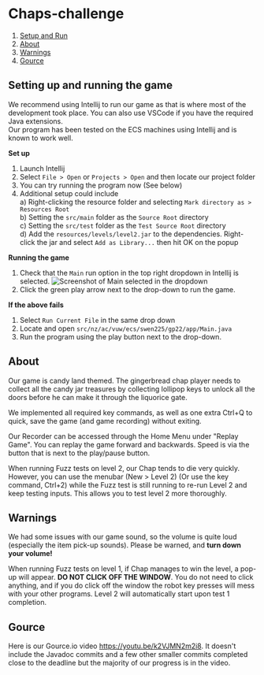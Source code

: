 # Chaps-challenge

1. [Setup and Run](https://gitlab.ecs.vuw.ac.nz/course-work/swen225/2022/project1/t3/chaps-challenge#setting-up-and-running-the-game)
2. [About](https://gitlab.ecs.vuw.ac.nz/course-work/swen225/2022/project1/t3/chaps-challenge#about)
3. [Warnings](https://gitlab.ecs.vuw.ac.nz/course-work/swen225/2022/project1/t3/chaps-challenge#warnings)
4. [Gource](https://gitlab.ecs.vuw.ac.nz/course-work/swen225/2022/project1/t3/chaps-challenge#gource)

## Setting up and running the game

We recommend using Intellij to run our game as that is where most of the development took place. You can also use VSCode if you have the required Java extensions.  
Our program has been tested on the ECS machines using Intellij and is known to work well.

**Set up**
1. Launch Intellij  
2. Select `File > Open` or `Projects > Open` and then locate our project folder  
3. You can try running the program now (See below)  
4. Additional setup could include  
    a) Right-clicking the resource folder and selecting `Mark directory as > Resources Root`  
    b) Setting the `src/main` folder as the `Source Root` directory  
    c) Setting the `src/test` folder as the `Test Source Root` directory  
    d) Add the `resources/levels/level2.jar` to the dependencies. Right-click the jar and select `Add as Library...` then hit OK on the popup  

**Running the game**
1. Check that the `Main` run option in the top right dropdown in Intellij is selected. ![Screenshot of Main selected in the dropdown](https://cdn.discordapp.com/attachments/863945726492540979/1030387855467495475/unknown.png)
2. Click the green play arrow next to the drop-down to run the game.


**If the above fails**
1. Select `Run Current File` in the same drop down
2. Locate and open `src/nz/ac/vuw/ecs/swen225/gp22/app/Main.java`
3. Run the program using the play button next to the drop-down.


## About

Our game is candy land themed. The gingerbread chap player needs to collect all the candy jar treasures by collecting lollipop keys to unlock all the doors before he can make it through the liquorice gate. 

We implemented all required key commands, as well as one extra Ctrl+Q to quick, save the game (and game recording) without exiting. 

Our Recorder can be accessed through the Home Menu under "Replay Game". You can replay the game forward and backwards. Speed is via the button that is next to the play/pause button. 

When running Fuzz tests on level 2, our Chap tends to die very quickly. However, you can use the menubar (New > Level 2) (Or use the key command, Ctrl+2) while the Fuzz test is still running to re-run Level 2 and keep testing inputs. This allows you to test level 2 more thoroughly. 

## Warnings

We had some issues with our game sound, so the volume is quite loud (especially the item pick-up sounds). Please be warned, and **turn down your volume!**

When running Fuzz tests on level 1, if Chap manages to win the level, a pop-up will appear. **DO NOT CLICK OFF THE WINDOW**. You do not need to click anything, and if you do click off the window the robot key presses will mess with your other programs. Level 2 will automatically start upon test 1 completion. 


## Gource

Here is our Gource.io video https://youtu.be/k2VJMN2m2i8. It doesn't include the Javadoc commits and a few other smaller commits completed close to the deadline but the majority of our progress is in the video.
